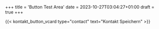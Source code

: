 +++
title = 'Button Test Area'
date = 2023-10-27T03:04:27+01:00
draft = true
+++

<style>
  .lastedit, .subtitle, .template_hinweis {
    text-align: center;
  }
</style>

{{< kontakt_button_vcard type="contact" text="Kontakt Speichern" >}}
